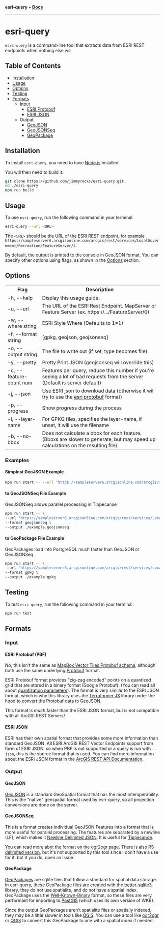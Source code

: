 **esri-query** • [**Docs**](globals.md)

***

# esri-query

`esri-query` is a command-line tool that extracts data from ESRI REST endpoints when nothing else will.

## Table of Contents

-   [Installation](#installation)
-   [Usage](#usage)
-   [Options](#options)
-   [Testing](#testing)
-   [Formats](#formats)
    -   Input
        -   [ESRI Protobuf](#esri-protobuf-pbf)
        -   [ESRI JSON](#esri-json)
    -   Output
        -   [GeoJSON](#geojson)
        -   [GeoJSONSeq](#geojsonseq)
        -   [GeoPackage](#geopackage)

## Installation

To install `esri-query`, you need to have [Node.js](https://nodejs.org/en/download) installed.

You will then need to build it:

```bash
git clone https://github.com/jimmyrocks/esri-query.git
cd ./esri-query
npm run build
```

## Usage

To use `esri-query`, run the following command in your terminal:

```bash
esri-query --url <URL>
``` 

The `<URL>` should be the URL of the ESRI REST endpoint, for example `https://sampleserver6.arcgisonline.com/arcgis/rest/services/LocalGovernment/Recreation/FeatureServer/2`.

By default, the output is printed to the console in GeoJSON format. You can specify other options using flags, as shown in the [Options](#options) section.

## Options

| Flag | Description                                                                                         |
| ------------------------| --------------------------------------------------------------------------------------------------- |
| -h, --help               | Display this usage guide.                                                                           |
| -u, --url <url>          | The URL of the ESRI Rest Endpoint. MapServer or Feature Server (ex. https://.../FeatureServer/0)                                 |
| -w, --where string       | ESRI Style Where (Defaults to 1=1)                                                                  |
| -f, --format string      | [gpkg, geojson, geojsonseq]                                                                         |
| -o, --output string      | The file to write out (if set, type becomes file)                                                  |
| -y, --pretty             | Pretty Print JSON (geojsonseq will override this)                                              |
| -c, --feature-count num  | Features per query, reduce this number if you're seeing a lot of bad requests from the server (Default is server default)                                                     |
| -j, --json               | Use ESRI json to download data (otherwise it will try to use the [esri protobuf](https://github.com/Esri/arcgis-pbf/tree/main/proto/FeatureCollection) format)                  |
| -p, --progress           | Show progress during the process                                                                   |
| -l, --layer-name         | For GPKG files, specifies the layer-name, if unset, it will use the filename                        |
| -b, --no-bbox            | Does not calculate a bbox for each feature. (Bboxs are slower to generate, but may speed up calculations on the resulting file) |

### Examples

#### Simplest GeoJSON Example

```bash
npm run start -- --url "https://sampleserver6.arcgisonline.com/arcgis/rest/services/LocalGovernment/Recreation/FeatureServer/2"
``` 

#### to GeoJSONSeq File Example

GeoJSONSeq allows parallel processing in Tippecanoe

```bash
npm run start -- \
--url "https://sampleserver6.arcgisonline.com/arcgis/rest/services/LocalGovernment/Recreation/FeatureServer/2" \
--format geojsonseq \
--output ./example.geojsonseq
``` 

#### to GeoPackage File Example

GeoPackages load into PostgreSQL much faster than GeoJSON or GeoJSONSeq

```bash
npm run start -- \
--url "https://sampleserver6.arcgisonline.com/arcgis/rest/services/LocalGovernment/Recreation/FeatureServer/2" \
--format gpkg \
--output ./example.gpkg
```

## Testing

To test `esri-query`, run the following command in your terminal:

```bash
npm run test
```

## Formats

### Input

#### ESRI Protobuf (PBF)

No, this isn't the same as [MapBox Vector Tiles Protobuf schema](https://github.com/mapbox/vector-tile-spec), although both use the same underlying [Protobuf](https://developers.google.com/protocol-buffers) format.

ESRI Protobuf format provides "zig-zag encoded" points on a quantized grid that are stored in a binary format (Google Protobuf). (You can read all about [quantization parameters](https://developers.arcgis.com/rest/services-reference/enterprise/query-feature-service-layer-.htm#ESRI_SECTION2_2E4EB59F21E44D79AB2AEF9364005896)). The format is very similar to the ESRI JSON format, which is why this library uses the [Terraformer JS](https://github.com/terraformer-js/terraformer) library under the hood to convert the Protobuf data to GeoJSON.

This format is *much* faster than the ESRI JSON format, but is not compatible with all ArcGSI REST Servers/

#### ESRI JSON

ESRI has their own spatial format that provides some more information than standard GeoJSON. All ESRI ArcGIS REST Vector Endpoints support from form of ESRI JSON, so when PBF is not supported or a query is run with `--json`, this is the source format that is used. You can find more information about the ESRI JSON format in the [ArcGIS REST API Documentation](https://developers.arcgis.com/documentation/common-data-types/feature-object.htm).

### Output

#### GeoJSON

[GeoJSON](https://geojson.org/) is a standard GeoSpatial format that has the most interoperability. This is the "native" geospatial format used by esri-query, so all projection conversions are done on the server.

#### GeoJSONSeq

This is a format creates individual GeoJSON Features into a format that is more useful for parallel processing. The features are separated by a newline (LF), which makes it [Newline Delimited JSON](https://jsonlines.org/). It is useful for [Tippecanoe](https://github.com/mapbox/tippecanoe).

You can read more abot the format [on the ogr2ogr page](https://gdal.org/drivers/vector/geojsonseq.html). There is also [RS delimited version](https://datatracker.ietf.org/doc/html/rfc8142), but it's not supported by this tool since I don't have a use for it, but if you do, open an issue.

#### GeoPackage

[GeoPackages](https://www.geopackage.org/) are sqlite files that follow a standard for spatial data storage. In esri-query, these GeoPackage files are created with the [better-sqlite3](https://github.com/WiseLibs/better-sqlite3) library, they do not use spatialite, and do not have a spatial index. GeoPackage uses the [Well-Known-Binary](https://en.wikipedia.org/wiki/Well-known_text_representation_of_geometry#Well-known_binary) format, so these files are very performant for importing to [PostGIS](https://postgis.net/) (which uses its own version of WKB).

Since the output GeoPackages aren't spatialite files or spatially indexed, they may be a little slower in tools like [QGIS](https://qgis.org/). You can use a tool like [ogr2ogr](https://gdal.org/programs/ogr2ogr.html) or [QGIS](https://qgis.org/) to convert this GeoPackage to one with a spatial index if needed.

